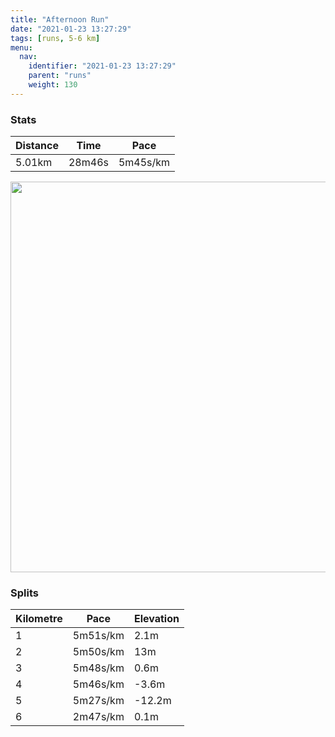 ```yaml
---
title: "Afternoon Run"
date: "2021-01-23 13:27:29"
tags: [runs, 5-6 km]
menu:
  nav:
    identifier: "2021-01-23 13:27:29"
    parent: "runs"
    weight: 130
---
```


### Stats

| Distance | Time | Pace |
|----------|------|------|
|5.01km|28m46s|5m45s/km|

<img src='https://maps.googleapis.com/maps/api/staticmap?maptype=terrain&path=enc:{jvdI|}qNY\IFOBEBMTAZJzABFbAUNJNDHFJ~@`@dABp@BVPl@LVHd@Nh@RxAJlAL`@FHRNVAPEv@e@REvAm@bCo@B@LPJn@VRLNJ`@Db@FxCFv@CbA\~CRfAHx@n@rBbBdERr@@RJVZdBLz@TfCP~@Nt@l@rBR|@j@pAf@t@^z@Zf@^v@z@fC\~ADDN@FCPDHE^q@Fg@P]BmAKmB@e@EQKYAMFmBRqB`@uBT]NOb@u@L[Z[h@Mz@KZKv@ERBL?x@[nAE`ARd@Nh@l@b@n@HTJHHANIlBwATKZKVBh@P^NN?XH^@LEx@iCLy@LsB@cC\qCBqBE{@HkBEw@?cAB]VwA^iCFeACkAJs@?[R}@@eAIEOEoABiBEYBiAYaAQe@SUOk@o@_A{@KEWZGJSxAm@lDIVQXWHM@mAKu@QSHO?gAOsB_@UMWG}@SIm@?KCEwA[a@Co@QEMOKM[_@[c@Mc@@ICe@[[_@a@SIBKNYh@M`@KLKHIAi@e@a@m@[WQYiAqAa@m@IJIRS|@s@jCg@~BUzAMh@M^Wb@[v@]VaA^w@^k@HsAn@UL_@LO@UMWg@Ki@IeAQkAYuAe@qAOqAa@cAEm@a@YS?[DGACCEMScC@EPK`@KVW&key=AIzaSyBPVQ_iynBzLujdhfLzy8Z-5zczbktE55k&size=800x800&scale=2&markers=color:yellow|label:S|53.36766,-2.55471&markers=color:green|label:F|53.36771999999998,-2.554659999999995' width='625' />

### Splits

| Kilometre | Pace | Elevation |
|------|------|-----------|
|1|5m51s/km|2.1m|
|2|5m50s/km|13m|
|3|5m48s/km|0.6m|
|4|5m46s/km|-3.6m|
|5|5m27s/km|-12.2m|
|6|2m47s/km|0.1m|
